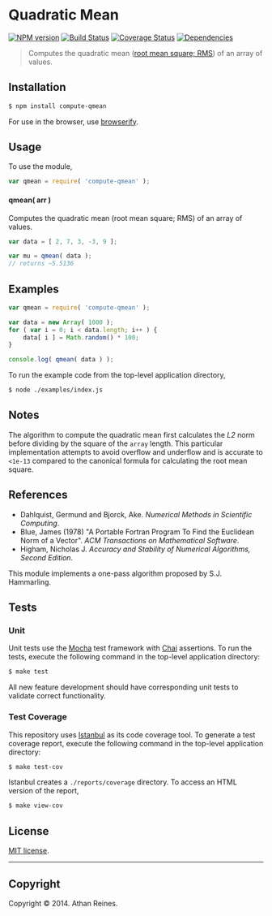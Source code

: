 Quadratic Mean
===
[![NPM version][npm-image]][npm-url] [![Build Status][travis-image]][travis-url] [![Coverage Status][coveralls-image]][coveralls-url] [![Dependencies][dependencies-image]][dependencies-url]

> Computes the quadratic mean ([root mean square; RMS](http://en.wikipedia.org/wiki/Root_mean_square)) of an array of values.


## Installation

``` bash
$ npm install compute-qmean
```

For use in the browser, use [browserify](https://github.com/substack/node-browserify).


## Usage

To use the module,

``` javascript
var qmean = require( 'compute-qmean' );
```

#### qmean( arr )

Computes the quadratic mean (root mean square; RMS) of an array of values.

``` javascript
var data = [ 2, 7, 3, -3, 9 ];

var mu = qmean( data );
// returns ~5.5136
```


## Examples

``` javascript
var qmean = require( 'compute-qmean' );

var data = new Array( 1000 );
for ( var i = 0; i < data.length; i++ ) {
	data[ i ] = Math.random() * 100;
}

console.log( qmean( data ) );
```

To run the example code from the top-level application directory,

``` bash
$ node ./examples/index.js
```


## Notes

The algorithm to compute the quadratic mean first calculates the _L2_ norm before dividing by the square of the `array` length. This particular implementation attempts to avoid overflow and underflow and is accurate to `<1e-13` compared to the canonical formula for calculating the root mean square.


## References

- 	Dahlquist, Germund and Bjorck, Ake. _Numerical Methods in Scientific Computing_.
- 	Blue, James (1978) "A Portable Fortran Program To Find the Euclidean Norm of a Vector". _ACM Transactions on Mathematical Software_.
- 	Higham, Nicholas J. _Accuracy and Stability of Numerical Algorithms, Second Edition_.

This module implements a one-pass algorithm proposed by S.J. Hammarling.



## Tests

### Unit

Unit tests use the [Mocha](http://visionmedia.github.io/mocha) test framework with [Chai](http://chaijs.com) assertions. To run the tests, execute the following command in the top-level application directory:

``` bash
$ make test
```

All new feature development should have corresponding unit tests to validate correct functionality.


### Test Coverage

This repository uses [Istanbul](https://github.com/gotwarlost/istanbul) as its code coverage tool. To generate a test coverage report, execute the following command in the top-level application directory:

``` bash
$ make test-cov
```

Istanbul creates a `./reports/coverage` directory. To access an HTML version of the report,

``` bash
$ make view-cov
```


## License

[MIT license](http://opensource.org/licenses/MIT). 


---
## Copyright

Copyright &copy; 2014. Athan Reines.


[npm-image]: http://img.shields.io/npm/v/compute-qmean.svg
[npm-url]: https://npmjs.org/package/compute-qmean

[travis-image]: http://img.shields.io/travis/compute-io/qmean/master.svg
[travis-url]: https://travis-ci.org/compute-io/qmean

[coveralls-image]: https://img.shields.io/coveralls/compute-io/qmean/master.svg
[coveralls-url]: https://coveralls.io/r/compute-io/qmean?branch=master

[dependencies-image]: http://img.shields.io/david/compute-io/qmean.svg
[dependencies-url]: https://david-dm.org/compute-io/qmean

[dev-dependencies-image]: http://img.shields.io/david/dev/compute-io/qmean.svg
[dev-dependencies-url]: https://david-dm.org/dev/compute-io/qmean

[github-issues-image]: http://img.shields.io/github/issues/compute-io/qmean.svg
[github-issues-url]: https://github.com/compute-io/qmean/issues